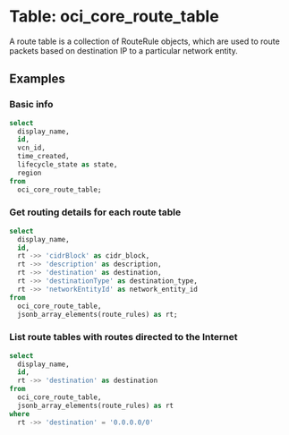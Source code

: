 # Table: oci_core_route_table

A route table is a collection of RouteRule objects, which are used to route packets based on destination IP to a particular network entity.

## Examples

### Basic info

```sql
select
  display_name,
  id,
  vcn_id,
  time_created,
  lifecycle_state as state,
  region
from
  oci_core_route_table;
```


### Get routing details for each route table

```sql
select
  display_name,
  id,
  rt ->> 'cidrBlock' as cidr_block,
  rt ->> 'description' as description,
  rt ->> 'destination' as destination,
  rt ->> 'destinationType' as destination_type,
  rt ->> 'networkEntityId' as network_entity_id
from
  oci_core_route_table,
  jsonb_array_elements(route_rules) as rt;
```


### List route tables with routes directed to the Internet

```sql
select
  display_name,
  id,
  rt ->> 'destination' as destination
from
  oci_core_route_table,
  jsonb_array_elements(route_rules) as rt
where
  rt ->> 'destination' = '0.0.0.0/0'
```
